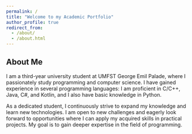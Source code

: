```yaml
---
permalink: /
title: "Welcome to my Academic Portfolio"
author_profile: true
redirect_from: 
  - /about/
  - /about.html
---
```


## About Me

I am a third-year university student at UMFST George Emil Palade, where I passionately study programming and computer science. I have gained experience in several programming languages: I am proficient in C/C++, Java, C#, and Kotlin, and I also have basic knowledge in Python.

As a dedicated student, I continuously strive to expand my knowledge and learn new technologies. I am open to new challenges and eagerly look forward to opportunities where I can apply my acquired skills in practical projects. My goal is to gain deeper expertise in the field of programming.

